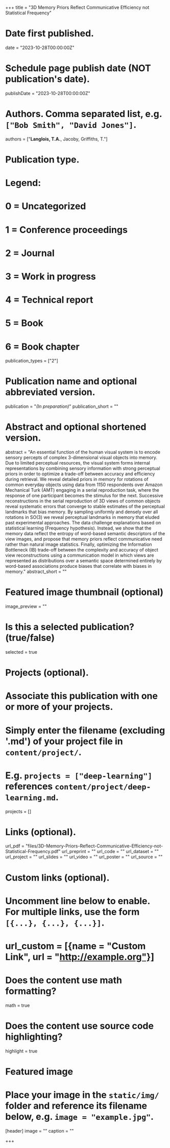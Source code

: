 +++
title = "3D Memory Priors Reflect Communicative Efficiency not Statistical Frequency"

# Date first published.
date = "2023-10-28T00:00:00Z"

# Schedule page publish date (NOT publication's date).
publishDate = "2023-10-28T00:00:00Z"

# Authors. Comma separated list, e.g. `["Bob Smith", "David Jones"]`.
authors = ["__Langlois, T.A.__, Jacoby, Griffiths, T."]

# Publication type.
# Legend:
# 0 = Uncategorized
# 1 = Conference proceedings
# 2 = Journal
# 3 = Work in progress
# 4 = Technical report
# 5 = Book
# 6 = Book chapter
publication_types = ["2"]

# Publication name and optional abbreviated version.
publication = "*(In preparation)*"
publication_short = ""

# Abstract and optional shortened version.
abstract = "An essential function of the human visual system is to encode sensory percepts of complex 3-dimensional visual objects into memory. Due to limited perceptual resources, the visual system forms internal representations by combining sensory information with strong perceptual priors in order to optimize a trade-off between accuracy and efficiency during retrieval. We reveal detailed priors in memory for rotations of common everyday objects using data from 1150 respondents over Amazon Mechanical Turk (AMT) engaging in a serial reproduction task, where the response of one participant becomes the stimulus for the next. Successive reconstructions in the serial reproduction of 3D views of common objects reveal systematic errors that converge to stable estimates of the perceptual landmarks that bias memory. By sampling uniformly and densely over all rotations in SO(3) we reveal perceptual landmarks in memory that eluded past experimental approaches. The data challenge explanations based on statistical learning (Frequency hypothesis). Instead, we show that the memory data reflect the entropy of word-based semantic descriptors of the view images, and propose that memory priors reflect communicative need rather than natural image statistics. Finally, optimizing the Information Bottleneck (IB) trade-off between the complexity and accuracy of object view reconstructions using a communication model in which views are represented as distributions over a semantic space determined entirely by word-based associations produce biases that correlate with biases in memory."
abstract_short = ""

# Featured image thumbnail (optional)
image_preview = ""

# Is this a selected publication? (true/false)
selected = true

# Projects (optional).
#   Associate this publication with one or more of your projects.
#   Simply enter the filename (excluding '.md') of your project file in `content/project/`.
#   E.g. `projects = ["deep-learning"]` references `content/project/deep-learning.md`.
projects = []

# Links (optional).
url_pdf = "files/3D-Memory-Priors-Reflect-Communicative-Efficiency-not-Statistical-Frequency.pdf"
url_preprint = ""
url_code = ""
url_dataset = ""
url_project = ""
url_slides = ""
url_video = ""
url_poster = ""
url_source = ""

# Custom links (optional).
#   Uncomment line below to enable. For multiple links, use the form `[{...}, {...}, {...}]`.
# url_custom = [{name = "Custom Link", url = "http://example.org"}]

# Does the content use math formatting?
math = true

# Does the content use source code highlighting?
highlight = true

# Featured image
# Place your image in the `static/img/` folder and reference its filename below, e.g. `image = "example.jpg"`.
[header]
image = ""
caption = ""

+++
